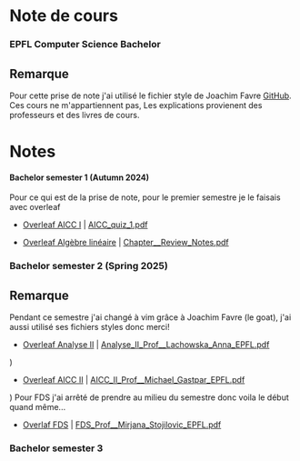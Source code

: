 # Note de cours


### EPFL Computer Science Bachelor


## Remarque
Pour cette prise de note j'ai utilisé le fichier style de Joachim Favre [GitHub](https://github.com/JoachimFavre/UniversityNotes/tree/master). Ces cours ne m'appartiennent pas, Les explications provienent des professeurs et des livres de cours.

# Notes
#### Bachelor semester 1 (Autumn 2024)
Pour ce qui est de la prise de note, pour le premier semestre je le faisais avec overleaf
- [Overleaf AICC I](https://www.overleaf.com/read/httyzkgthpwd#14e403)  | [AICC_quiz_1.pdf](https://github.com/user-attachments/files/20511443/AICC_quiz_1.pdf)

- [Overleaf Algèbre linéaire](https://www.overleaf.com/read/jghqdrzjrdxz#79162c) | [Chapter__Review_Notes.pdf](https://github.com/user-attachments/files/20511445/Chapter__Review_Notes.pdf)



### Bachelor semester 2 (Spring 2025)
## Remarque
Pendant ce semestre j'ai changé à vim grâce à Joachim Favre (le goat), j'ai aussi utilisé ses fichiers styles donc merci!

- [Overleaf Analyse II](https://www.overleaf.com/read/hcfrbrtbtkfq#d26d64) |  [Analyse_II_Prof__Lachowska_Anna_EPFL.pdf](https://github.com/user-attachments/files/20511446/Analyse_II_Prof__Lachowska_Anna_EPFL.pdf)

)
- [Overleaf AICC II](https://www.overleaf.com/read/rsgdckjsrrmf#3b69a9) | [AICC_II_Prof__Michael_Gastpar_EPFL.pdf](https://github.com/user-attachments/files/20511448/AICC_II_Prof__Michael_Gastpar_EPFL.pdf)

)
Pour FDS j'ai arrêté de prendre au milieu du semestre donc voila le début quand même...

- [Overlaf FDS](https://www.overleaf.com/read/mfknbgbbvfrf#8e97c6) |  [FDS_Prof__Mirjana_Stojilovic_EPFL.pdf](https://github.com/user-attachments/files/20511449/FDS_Prof__Mirjana_Stojilovic_EPFL.pdf) 

### Bachelor semester 3


